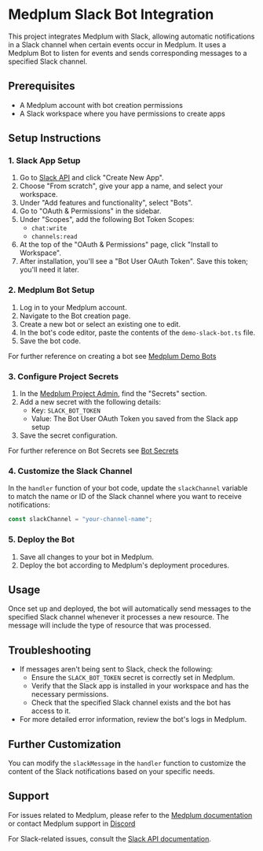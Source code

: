 # Medplum Slack Bot Integration

This project integrates Medplum with Slack, allowing automatic notifications in a Slack channel when certain events occur in Medplum. It uses a Medplum Bot to listen for events and sends corresponding messages to a specified Slack channel.

## Prerequisites

- A Medplum account with bot creation permissions
- A Slack workspace where you have permissions to create apps

## Setup Instructions

### 1. Slack App Setup

1. Go to [Slack API](https://api.slack.com/apps) and click "Create New App".
2. Choose "From scratch", give your app a name, and select your workspace.
3. Under "Add features and functionality", select "Bots".
4. Go to "OAuth & Permissions" in the sidebar.
5. Under "Scopes", add the following Bot Token Scopes:
   - `chat:write`
   - `channels:read`
6. At the top of the "OAuth & Permissions" page, click "Install to Workspace".
7. After installation, you'll see a "Bot User OAuth Token". Save this token; you'll need it later.

### 2. Medplum Bot Setup

1. Log in to your Medplum account.
2. Navigate to the Bot creation page.
3. Create a new bot or select an existing one to edit.
4. In the bot's code editor, paste the contents of the `demo-slack-bot.ts` file.
5. Save the bot code.

For further reference on creating a bot see [Medplum Demo Bots](https://github.com/medplum/medplum/tree/main/examples/medplum-demo-bots)

### 3. Configure Project Secrets

1. In the [Medplum Project Admin](https://app.medplum.com/admin/project), find the "Secrets" section.
2. Add a new secret with the following details:
   - Key: `SLACK_BOT_TOKEN`
   - Value: The Bot User OAuth Token you saved from the Slack app setup
3. Save the secret configuration.

For further reference on Bot Secrets see [Bot Secrets](https://www.medplum.com/docs/bots/bot-secrets)

### 4. Customize the Slack Channel

In the `handler` function of your bot code, update the `slackChannel` variable to match the name or ID of the Slack channel where you want to receive notifications:

```typescript
const slackChannel = "your-channel-name";
```

### 5. Deploy the Bot

1. Save all changes to your bot in Medplum.
2. Deploy the bot according to Medplum's deployment procedures.

## Usage

Once set up and deployed, the bot will automatically send messages to the specified Slack channel whenever it processes a new resource. The message will include the type of resource that was processed.

## Troubleshooting

- If messages aren't being sent to Slack, check the following:
  - Ensure the `SLACK_BOT_TOKEN` secret is correctly set in Medplum.
  - Verify that the Slack app is installed in your workspace and has the necessary permissions.
  - Check that the specified Slack channel exists and the bot has access to it.
- For more detailed error information, review the bot's logs in Medplum.

## Further Customization

You can modify the `slackMessage` in the `handler` function to customize the content of the Slack notifications based on your specific needs.

## Support

For issues related to Medplum, please refer to the [Medplum documentation](https://www.medplum.com/docs) or contact Medplum support in [Discord](https://discord.gg/medplum)

For Slack-related issues, consult the [Slack API documentation](https://api.slack.com/docs).